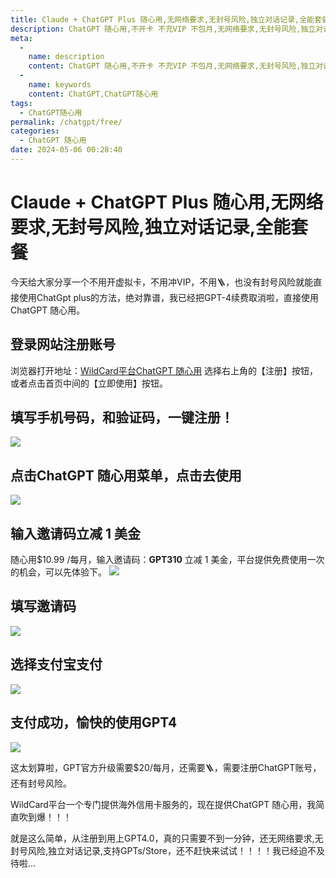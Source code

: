 ```yaml
---
title: Claude + ChatGPT Plus 随心用,无网络要求,无封号风险,独立对话记录,全能套餐
description: ChatGPT 随心用,不开卡 不充VIP 不包月,无网络要求,无封号风险,独立对话记录,支持GPTs/Store,赶快来试试吧
meta: 
  - 
    name: description
    content: ChatGPT 随心用,不开卡 不充VIP 不包月,无网络要求,无封号风险,独立对话记录,支持GPTs/Store,赶快来试试吧
  - 
    name: keywords
    content: ChatGPT,ChatGPT随心用
tags: 
  - ChatGPT随心用
permalink: /chatgpt/free/
categories: 
  - ChatGPT 随心用
date: 2024-05-06 00:28:40
---
```

#  Claude + ChatGPT Plus 随心用,无网络要求,无封号风险,独立对话记录,全能套餐
今天给大家分享一个不用开虚拟卡，不用冲VIP，不用🪜，也没有封号风险就能直接使用ChatGpt plus的方法，绝对靠谱，我已经把GPT-4续费取消啦，直接使用ChatGPT 随心用。
## 登录网站注册账号
浏览器打开地址：[WildCard平台ChatGPT 随心用](https://bewildcard.com/i/GPT310) 选择右上角的【注册】按钮，或者点击首页中间的【立即使用】按钮。


## 填写手机号码，和验证码，一键注册！

![](https://hlplch.aliyuntm.com/chatgpt/WX20240410-183120.png)
## 点击ChatGPT 随心用菜单，点击去使用

![](https://hlplch.aliyuntm.com/chatgpt/WX20240509-200436.png)

## 输入邀请码立减 1 美金
随心用$10.99 /每月，输入邀请码：**GPT310** 立减 1 美金，平台提供免费使用一次的机会，可以先体验下。
![](https://hlplch.aliyuntm.com/chatgpt/WX20240509-194100.png)

## 填写邀请码
![](https://hlplch.aliyuntm.com/chatgpt/WX20240511-092303.png)
## 选择支付宝支付
![](https://hlplch.aliyuntm.com/chatgpt/WX20240511-092324.png)
## 支付成功，愉快的使用GPT4
![](https://hlplch.aliyuntm.com/chatgpt/WX20240511-092627.png)

这太划算啦，GPT官方升级需要$20/每月，还需要🪜，需要注册ChatGPT账号，还有封号风险。

WildCard平台一个专门提供海外信用卡服务的，现在提供ChatGPT 随心用，我简直吹到爆！！！

就是这么简单，从注册到用上GPT4.0，真的只需要不到一分钟，还无网络要求,无封号风险,独立对话记录,支持GPTs/Store，还不赶快来试试！！！！我已经迫不及待啦...

